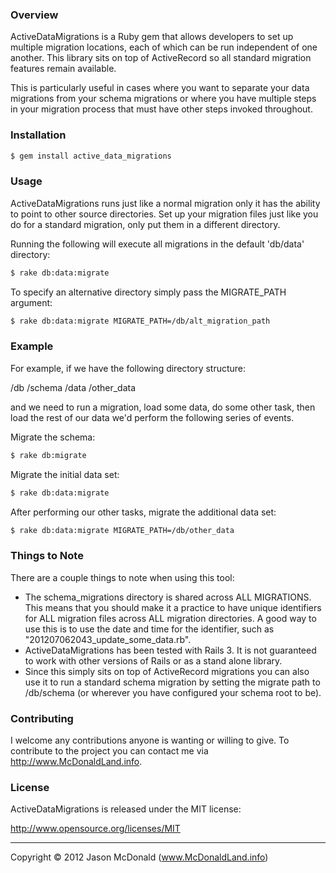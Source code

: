 ### Overview

ActiveDataMigrations is a Ruby gem that allows developers to set up multiple migration locations, each of which can be run independent of one another. This library sits on top of ActiveRecord so all standard migration features remain available.

This is particularly useful in cases where you want to separate your data migrations from your schema migrations or where you have multiple steps in your migration process that must have other steps invoked throughout.

### Installation

```sh
$ gem install active_data_migrations
```

### Usage

ActiveDataMigrations runs just like a normal migration only it has the ability to point to other source directories. Set up your migration files just like you do for a standard migration, only put them in a different directory.

Running the following will execute all migrations in the default 'db/data' directory:

```sh
$ rake db:data:migrate
```

To specify an alternative directory simply pass the MIGRATE_PATH argument:

```sh
$ rake db:data:migrate MIGRATE_PATH=/db/alt_migration_path
```

### Example

For example, if we have the following directory structure:

/db
    /schema
    /data
    /other_data

and we need to run a migration, load some data, do some other task, then load the rest of our data we'd perform the following series of events.

Migrate the schema:

```sh
$ rake db:migrate
```

Migrate the initial data set:
```sh
$ rake db:data:migrate
```

After performing our other tasks, migrate the additional data set:
```sh
$ rake db:data:migrate MIGRATE_PATH=/db/other_data
```

### Things to Note

There are a couple things to note when using this tool:

- The schema_migrations directory is shared across ALL MIGRATIONS. This means that you should make it a practice to have unique identifiers for ALL migration files across ALL migration directories. A good way to use this is to use the date and time for the identifier, such as "201207062043\_update\_some\_data.rb".
- ActiveDataMigrations has been tested with Rails 3. It is not guaranteed to work with other versions of Rails or as a stand alone library.
- Since this simply sits on top of ActiveRecord migrations you can also use it to run a standard schema migration by setting the migrate path to /db/schema (or wherever you have configured your schema root to be).

### Contributing

I welcome any contributions anyone is wanting or willing to give. To contribute to the project you can contact me via <http://www.McDonaldLand.info>.

### License

ActiveDataMigrations is released under the MIT license:

<http://www.opensource.org/licenses/MIT>

----

Copyright &copy; 2012 Jason McDonald (www.McDonaldLand.info)
